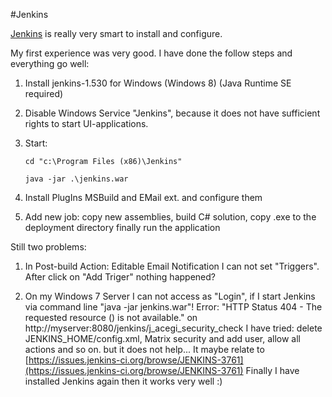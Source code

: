 #Jenkins

[Jenkins](http://jenkins-ci.org/) is really very smart to install and configure.
 
My first experience was very good. I have done the follow steps and everything go well: 
 1. Install jenkins-1.530 for Windows (Windows 8) (Java Runtime SE required)
 2. Disable Windows Service "Jenkins", because it does not have sufficient rights to start UI-applications.
 3. Start: 

	`cd "c:\Program Files (x86)\Jenkins"`

	`java -jar .\jenkins.war`

 4. Install PlugIns MSBuild and EMail ext. and configure them
 5. Add new job: copy new assemblies, build C# solution, copy .exe to the deployment directory finally run the application

Still two problems: 

1. In Post-build Action: Editable Email Notification I can not set "Triggers". After click on "Add Triger" nothing happened?

2. On my Windows 7 Server I can not access as "Login", if I start Jenkins via command line "java -jar jenkins.war"! Error: "HTTP Status 404 - The requested resource () is not available." on http://myserver:8080/jenkins/j_acegi_security_check
I have tried: delete JENKINS_HOME/config.xml, Matrix security and add user, allow all actions and so on.
but it does not help... It maybe relate to [https://issues.jenkins-ci.org/browse/JENKINS-3761](https://issues.jenkins-ci.org/browse/JENKINS-3761)
Finally I have installed Jenkins again then it works very well :)
